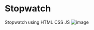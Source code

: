 # Stopwatch
Stopwatch using HTML CSS JS
![image](https://github.com/VenkataSuryaKamal/Stopwatch/assets/129048183/5ff4a8c1-9882-41f3-bdca-3575c227df2c)
